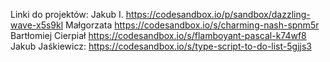 Linki do projektów:
Jakub I. https://codesandbox.io/p/sandbox/dazzling-wave-x5s9kl
Małgorzata https://codesandbox.io/s/charming-nash-spnm5r
Bartłomiej Cierpiał https://codesandbox.io/s/flamboyant-pascal-k74wf8
Jakub Jaśkiewicz: https://codesandbox.io/s/type-script-to-do-list-5gjjs3
